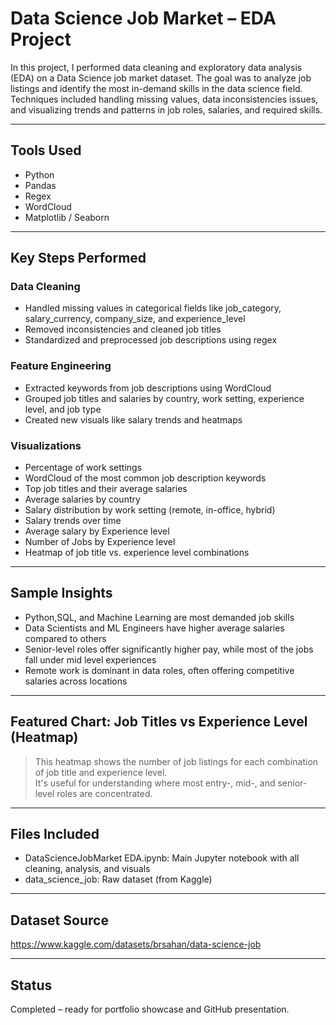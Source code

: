 # Data Science Job Market – EDA Project

In this project, I performed data cleaning and exploratory data analysis (EDA) on a Data Science job market dataset. 
The goal was to analyze job listings and identify the most in-demand skills in the data science field. 
Techniques included handling missing values, data inconsistencies issues, and visualizing trends and patterns in job roles, salaries, and required skills.

---

## Tools Used
- Python  
- Pandas  
- Regex  
- WordCloud  
- Matplotlib / Seaborn

---

##  Key Steps Performed

### Data Cleaning
- Handled missing values in categorical fields like job_category, salary_currency, company_size, and experience_level
- Removed inconsistencies and cleaned job titles 
- Standardized and preprocessed job descriptions using regex

### Feature Engineering
- Extracted keywords from job descriptions using WordCloud
- Grouped job titles and salaries by country, work setting, experience level, and job type
- Created new visuals like salary trends and heatmaps

### Visualizations
- Percentage of work settings
- WordCloud of the most common job description keywords
- Top job titles and their average salaries
- Average salaries by country
- Salary distribution by work setting (remote, in-office, hybrid)
- Salary trends over time
- Average salary by Experience level
- Number of Jobs by Experience level
- Heatmap of job title vs. experience level combinations

---

## Sample Insights

- Python,SQL, and Machine Learning are most demanded job skills 
- Data Scientists and ML Engineers have higher average salaries compared to others 
- Senior-level roles offer significantly higher pay, while most of the jobs fall under mid level experiences 
- Remote work is dominant in data roles, often offering competitive salaries across locations

---

## Featured Chart: Job Titles vs Experience Level (Heatmap)

> This heatmap shows the number of job listings for each combination of job title and experience level.  
> It's useful for understanding where most entry-, mid-, and senior-level roles are concentrated.

---

## Files Included
- DataScienceJobMarket EDA.ipynb: Main Jupyter notebook with all cleaning, analysis, and visuals  
- data_science_job: Raw dataset (from Kaggle)

---

##  Dataset Source
https://www.kaggle.com/datasets/brsahan/data-science-job

---

## Status
Completed – ready for portfolio showcase and GitHub presentation.
